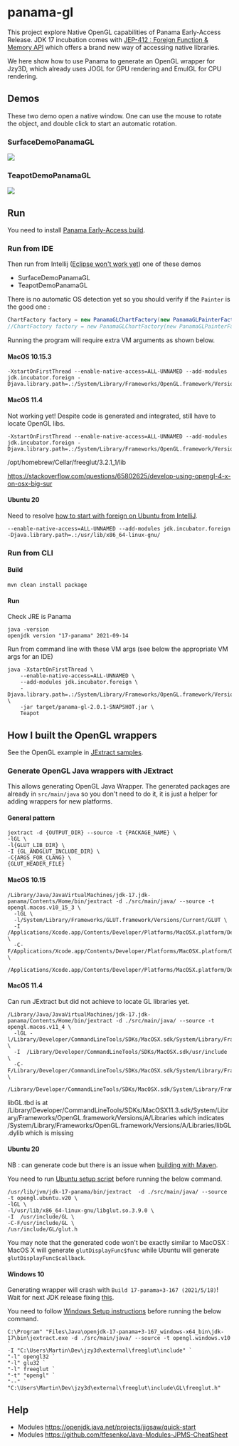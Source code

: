 # panama-gl

This project explore Native OpenGL capabilities of Panama Early-Access Release.
JDK 17 incubation comes with [JEP-412 : Foreign Function & Memory API](https://openjdk.java.net/jeps/412) which offers a brand new way of accessing native libraries.

We here show how to use Panama to generate an OpenGL wrapper for Jzy3D, which already uses JOGL for GPU rendering and EmulGL for CPU rendering.

## Demos

These two demo open a native window. One can use the mouse to rotate the object, and double click to start an automatic rotation.

### SurfaceDemoPanamaGL
<img src="doc/panama-gl-surface.png"/>

### TeapotDemoPanamaGL
<img src="./doc/panama-gl-teapot.png"/>



## Run

You need to install [Panama Early-Access build](https://jdk.java.net/panama/).

### Run from IDE

Then run from Intellij ([Eclipse won't work yet](https://github.com/jzy3d/panama-gl/issues/3)) one of these demos
* SurfaceDemoPanamaGL
* TeapotDemoPanamaGL

There is no automatic OS detection yet so you should verify if the `Painter` is the good one :

```java
ChartFactory factory = new PanamaGLChartFactory(new PanamaGLPainterFactory_MacOS_10_15_3());
//ChartFactory factory = new PanamaGLChartFactory(new PanamaGLPainterFactory_MacOS_11_4());
```

Running the program will require extra VM arguments as shown below.

#### MacOS 10.15.3
```
-XstartOnFirstThread --enable-native-access=ALL-UNNAMED --add-modules jdk.incubator.foreign -Djava.library.path=.:/System/Library/Frameworks/OpenGL.framework/Versions/Current/Libraries/
```

#### MacOS 11.4

Not working yet! Despite code is generated and integrated, still have to locate OpenGL libs.

```
-XstartOnFirstThread --enable-native-access=ALL-UNNAMED --add-modules jdk.incubator.foreign -Djava.library.path=.:/System/Library/Frameworks/OpenGL.framework/Versions/A/Libraries/
```

/opt/homebrew/Cellar/freeglut/3.2.1_1/lib

https://stackoverflow.com/questions/65802625/develop-using-opengl-4-x-on-osx-big-sur

#### Ubuntu 20

Need to resolve [how to start with foreign on Ubuntu from IntelliJ](https://stackoverflow.com/questions/65861700/java-package-jdk-incubator-foreign-is-not-visible-error-in-java-15). 

```
--enable-native-access=ALL-UNNAMED --add-modules jdk.incubator.foreign -Djava.library.path=.:/usr/lib/x86_64-linux-gnu/
```

### Run from CLI

#### Build

```
mvn clean install package
```

#### Run

Check JRE is Panama
```
java -version
openjdk version "17-panama" 2021-09-14
```

Run from command line with these VM args (see below the appropriate VM args for an IDE)

```
java -XstartOnFirstThread \
    --enable-native-access=ALL-UNNAMED \
    --add-modules jdk.incubator.foreign \
    -Djava.library.path=.:/System/Library/Frameworks/OpenGL.framework/Versions/Current/Libraries/ \
    -jar target/panama-gl-2.0.1-SNAPSHOT.jar \
    Teapot
```


## How I built the OpenGL wrappers

See the OpenGL example in [JExtract samples](https://github.com/sundararajana/panama-jextract-samples).

### Generate OpenGL Java wrappers with JExtract

This allows generating OpenGL Java Wrapper. The generated packages are already in `src/main/java` so you don't need to do it, 
it is just a helper for adding wrappers for new platforms.

#### General pattern

```
jextract -d {OUTPUT_DIR} --source -t {PACKAGE_NAME} \
-lGL \
-l{GLUT_LIB_DIR} \
-I {GL_ANDGLUT_INCLUDE_DIR} \
-C{ARGS_FOR_CLANG} \
{GLUT_HEADER_FILE}
```

#### MacOS 10.15 
```
/Library/Java/JavaVirtualMachines/jdk-17.jdk-panama/Contents/Home/bin/jextract -d ./src/main/java/ --source -t opengl.macos.v10_15_3 \
  -lGL \
  -l/System/Library/Frameworks/GLUT.framework/Versions/Current/GLUT \
  -I  /Applications/Xcode.app/Contents/Developer/Platforms/MacOSX.platform/Developer/SDKs/MacOSX.sdk/usr/include/ \
  -C-F/Applications/Xcode.app/Contents/Developer/Platforms/MacOSX.platform/Developer/SDKs/MacOSX.sdk/System/Library/Frameworks \
      /Applications/Xcode.app/Contents/Developer/Platforms/MacOSX.platform/Developer/SDKs/MacOSX.sdk/System/Library/Frameworks/GLUT.framework/Headers/glut.h
```

#### MacOS 11.4

Can run JExtract but did not achieve to locate GL libraries yet.

```
/Library/Java/JavaVirtualMachines/jdk-17.jdk-panama/Contents/Home/bin/jextract -d ./src/main/java/ --source -t opengl.macos.v11_4 \
  -lGL -l/Library/Developer/CommandLineTools/SDKs/MacOSX.sdk/System/Library/Frameworks/GLUT.framework/Versions/A/GLUT.tbd \
  -I  /Library/Developer/CommandLineTools/SDKs/MacOSX.sdk/usr/include \
  -C-F/Library/Developer/CommandLineTools/SDKs/MacOSX.sdk/System/Library/Frameworks/ \
      /Library/Developer/CommandLineTools/SDKs/MacOSX.sdk/System/Library/Frameworks/GLUT.framework/Versions/A/Headers/glut.h
```

libGL.tbd is at /Library/Developer/CommandLineTools/SDKs/MacOSX11.3.sdk/System/Library/Frameworks/OpenGL.framework/Versions/A/Libraries
which indicates /System/Library/Frameworks/OpenGL.framework/Versions/A/Libraries/libGL.dylib
which is missing

#### Ubuntu 20

NB : can generate code but there is an issue when [building with Maven](https://bugs.debian.org/cgi-bin/bugreport.cgi?bug=980467).

You need to run [Ubuntu setup script](setup/setup_ubuntu.md) before running the below command.

```
/usr/lib/jvm/jdk-17-panama/bin/jextract  -d ./src/main/java/ --source -t opengl.ubuntu.v20 \
-lGL \
-l/usr/lib/x86_64-linux-gnu/libglut.so.3.9.0 \
-I  /usr/include/GL \
-C-F/usr/include/GL \
/usr/include/GL/glut.h
```

You may note that the generated code won't be exactly similar to MacOSX : MacOS X will generate `glutDisplayFunc$func` 
while Ubuntu will generate `glutDisplayFunc$callback`.

#### Windows 10

Generating wrapper will crash with `Build 17-panama+3-167 (2021/5/18)`! Wait for next JDK release fixing [this](https://github.com/openjdk/jdk17/pull/35). 

You need to follow [Windows Setup instructions](setup/setup_windows.md) before running the below command.

```
C:\Program" "Files\Java\openjdk-17-panama+3-167_windows-x64_bin\jdk-17\bin\jextract.exe -d ./src/main/java/ --source -t opengl.windows.v10 `
-I "C:\Users\Martin\Dev\jzy3d\external\freeglut\include" `
"-l" opengl32 `
"-l" glu32 `
"-l" freeglut `
"-t" "opengl" `
"--" `
"C:\Users\Martin\Dev\jzy3d\external\freeglut\include\GL\freeglut.h"
```



## Help

* Modules https://openjdk.java.net/projects/jigsaw/quick-start
* Modules https://github.com/tfesenko/Java-Modules-JPMS-CheatSheet
